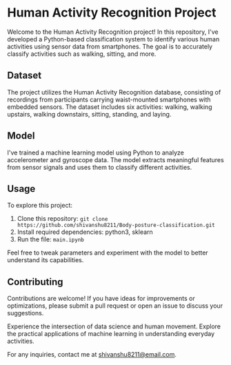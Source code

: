 # Human Activity Recognition Project

Welcome to the Human Activity Recognition project! In this repository, I've developed a Python-based classification system to identify various human activities using sensor data from smartphones. The goal is to accurately classify activities such as walking, sitting, and more.

## Dataset

The project utilizes the Human Activity Recognition database, consisting of recordings from participants carrying waist-mounted smartphones with embedded sensors. The dataset includes six activities: walking, walking upstairs, walking downstairs, sitting, standing, and laying.

## Model

I've trained a machine learning model using Python to analyze accelerometer and gyroscope data. The model extracts meaningful features from sensor signals and uses them to classify different activities.

## Usage

To explore this project:

1. Clone this repository: `git clone https://github.com/shivanshu8211/Body-posture-classification.git`
2. Install required dependencies: python3, sklearn
3. Run the file: `main.ipynb`

Feel free to tweak parameters and experiment with the model to better understand its capabilities.

## Contributing

Contributions are welcome! If you have ideas for improvements or optimizations, please submit a pull request or open an issue to discuss your suggestions.

Experience the intersection of data science and human movement. Explore the practical applications of machine learning in understanding everyday activities.

For any inquiries, contact me at shivanshu8211@email.com.

